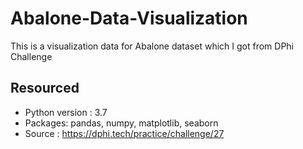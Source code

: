 # Abalone-Data-Visualization
This is a visualization data for Abalone dataset which I got from DPhi Challenge

## Resourced
- Python version : 3.7
- Packages: pandas, numpy, matplotlib, seaborn
- Source : https://dphi.tech/practice/challenge/27
